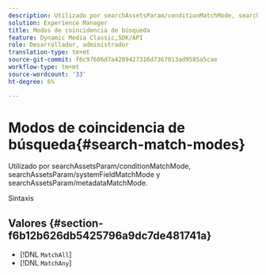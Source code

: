```yaml
---
description: Utilizado por searchAssetsParam/conditionMatchMode, searchAssetsParam/systemFieldMatchMode y searchAssetsParam/metadataMatchMode.
solution: Experience Manager
title: Modos de coincidencia de búsqueda
feature: Dynamic Media Classic,SDK/API
role: Desarrollador, administrador
translation-type: tm+mt
source-git-commit: f6c97606d7a4209427316d7367013ad9585a5cae
workflow-type: tm+mt
source-wordcount: '33'
ht-degree: 6%

---
```



# Modos de coincidencia de búsqueda{#search-match-modes}

Utilizado por searchAssetsParam/conditionMatchMode, searchAssetsParam/systemFieldMatchMode y searchAssetsParam/metadataMatchMode.

Sintaxis

## Valores {#section-f6b12b626db5425796a9dc7de481741a}

* [!DNL `MatchAll`]
* [!DNL `MatchAny`]

